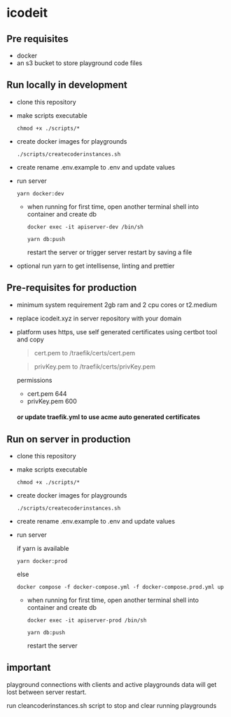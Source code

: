# icodeit


## Pre requisites
* docker
* an s3 bucket to store playground code files



## Run locally in development
* clone this repository
* make scripts executable
  
    ```
    chmod +x ./scripts/*
    ```
* create docker images for playgrounds

    ```
    ./scripts/createcoderinstances.sh
    ```
* create rename .env.example to .env and update values
  
* run server
    ```
    yarn docker:dev
    ```
    * when running for first time, open another terminal shell into container and create db
        ```
        docker exec -it apiserver-dev /bin/sh
        ``` 
        ```
        yarn db:push
        ```
        restart the server or trigger server restart by saving a file
* optional run yarn to get intellisense, linting and prettier


## Pre-requisites for production
* minimum system requirement 2gb ram and 2 cpu cores or t2.medium
* replace icodeit.xyz in server repository with your domain
* platform uses https, use self generated certificates using certbot tool and copy 
    > cert.pem to /traefik/certs/cert.pem

    > privKey.pem to /traefik/certs/privKey.pem

    permissions
    *  cert.pem 644
    *  privKey.pem 600

    #### or update traefik.yml to use acme auto generated certificates


## Run on server in production
* clone this repository
* make scripts executable
  
    ```
    chmod +x ./scripts/*
    ```
* create docker images for playgrounds

    ```
    ./scripts/createcoderinstances.sh
    ```
* create rename .env.example to .env and update values
  
* run server

    if yarn is available  
    ```
    yarn docker:prod
    ```
    else
    ```
    docker compose -f docker-compose.yml -f docker-compose.prod.yml up
    ```
    * when running for first time, open another terminal shell into container and create db
        ```
        docker exec -it apiserver-prod /bin/sh
        ``` 
        ```
        yarn db:push
        ```
        restart the server

## important
playground connections with clients and active playgrounds data will get lost between server restart.

run cleancoderinstances.sh script to stop and clear running playgrounds
